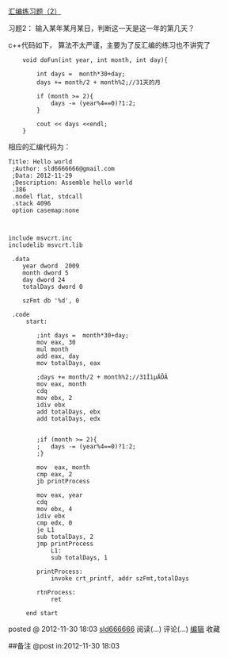 #
[汇编练习题（2）](http://www.cnblogs.com/sld666666/archive/2012/11/30/2796654.html)

习题2： 输入某年某月某日，判断这一天是这一年的第几天？

c++代码如下， 算法不太严谨，主要为了反汇编的练习也不讲究了

    	void doFun(int year, int month, int day){
    
    		int days =  month*30+day;
    		days += month/2 + month%2;//31天的月
    
    		if (month >= 2){
    			days -= (year%4==0)?1:2;
    		}
    
    		cout << days <<endl;
    	}
    

相应的汇编代码为：

    Title: Hello world 
     ;Author: sld6666666@gmail.com    
     ;Data: 2012-11-29 
     ;Description: Assemble hello world
     .386                
     .model flat, stdcall    
     .stack 4096            
     option casemap:none
     
    
    
    include msvcrt.inc
    includelib msvcrt.lib
     
     .data                    
    	year dword	2009
    	month dword 5
    	day dword 24
    	totalDays dword 0
    	
    	szFmt db '%d', 0
     
     .code
         start:
      		
      		;int days =  month*30+day;
      		mov eax, 30
      		mul month
      		add eax, day
      		mov totalDays, eax
      		
      		;days += month/2 + month%2;//31ÌìµÄÔÂ
      		mov eax, month
      		cdq
      		mov ebx, 2
      		idiv ebx
      		add totalDays, ebx
      		add totalDays, edx
      		
     
     		;if (month >= 2){
    		;	days -= (year%4==0)?1:2;
    		;}
    		
    		mov  eax, month
    		cmp	eax, 2
    		jb printProcess
    		
    		mov eax, year
    		cdq
    		mov ebx, 4
    		idiv ebx
    		cmp edx, 0
    		je L1
    		sub totalDays, 2
    		jmp printProcess
    			L1:
    			sub totalDays, 1
    		
    		printProcess:
      			invoke crt_printf, addr szFmt,totalDays
      		
            rtnProcess:
             	ret
         
         end start

posted @ 2012-11-30 18:03 [sld666666](http://www.cnblogs.com/sld666666/)
阅读(...) 评论(...) [编辑](https://i.cnblogs.com/EditPosts.aspx?postid=2796654) 收藏

##备注 
 @post in:2012-11-30 18:03